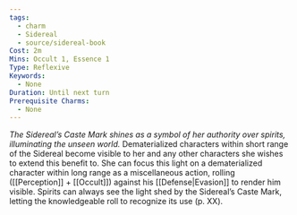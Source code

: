 ```yaml
---
tags:
  - charm
  - Sidereal
  - source/sidereal-book
Cost: 2m
Mins: Occult 1, Essence 1
Type: Reflexive
Keywords:
  - None
Duration: Until next turn
Prerequisite Charms:
  - None
---
```

*The Sidereal’s Caste Mark shines as a symbol of her authority over spirits, illuminating the unseen world.*
Dematerialized characters within short range of the Sidereal become visible to her and any other characters she wishes to extend this benefit to. She can focus this light on a dematerialized character within long range as a miscellaneous action, rolling ([[Perception]] + [[Occult]]) against his [[Defense|Evasion]] to render him visible. Spirits can always see the light shed by the Sidereal’s Caste Mark, letting the knowledgeable roll to recognize its use (p. XX).